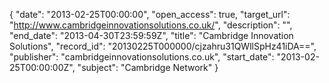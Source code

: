 {
  "date": "2013-02-25T00:00:00", 
  "open_access": true, 
  "target_url": "http://www.cambridgeinnovationsolutions.co.uk/", 
  "description": "", 
  "end_date": "2013-04-30T23:59:59Z", 
  "title": "Cambridge Innovation Solutions", 
  "record_id": "20130225T000000/cjzahru31QWllSpHz41iDA==", 
  "publisher": "cambridgeinnovationsolutions.co.uk", 
  "start_date": "2013-02-25T00:00:00Z", 
  "subject": "Cambridge Network"
}

